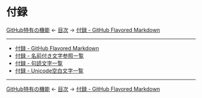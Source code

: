 # 付録

[GitHub特有の機能]
← [目次] →
[付録 - GitHub Flavored Markdown]

------------------------------------------------------------------------

- [付録 - GitHub Flavored Markdown](github-flavored-markdown.md)
- [付録 - 名前付き文字参照一覧](named-character-references.md)
- [付録 - 句読文字一覧](punctuation-characters.md)
- [付録 - Unicode空白文字一覧](unicode-whitespace-characters.md)

------------------------------------------------------------------------

[GitHub特有の機能]
← [目次] →
[付録 - GitHub Flavored Markdown]

[GitHub特有の機能]: github-specific.md
[付録 - GitHub Flavored Markdown]: github-flavored-markdown.md
[付録 - Markdownの歴史]: history.md
[目次]: index.md#appendices
